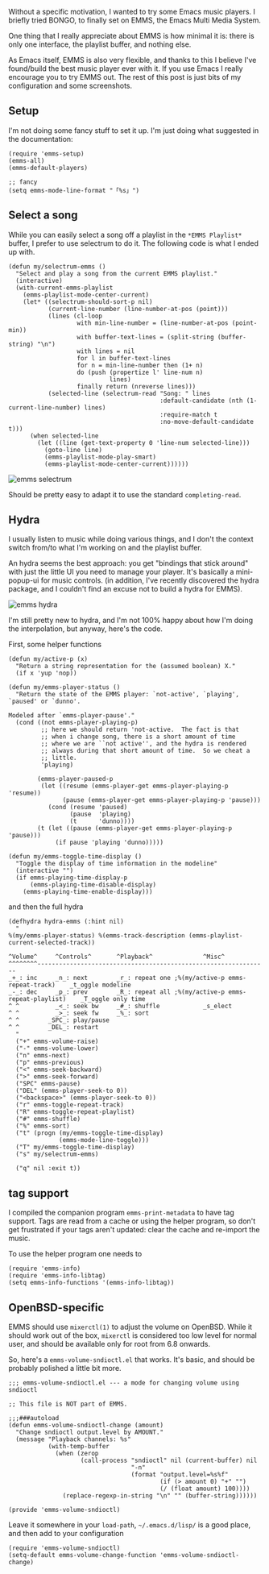 Without a specific motivation, I wanted to try some Emacs music
players.  I briefly tried BONGO, to finally set on EMMS, the Emacs
Multi Media System.

One thing that I really appreciate about EMMS is how minimal it is:
there is only one interface, the playlist buffer, and nothing else.

As Emacs itself, EMMS is also very flexible, and thanks to this I
believe I've found/build the best music player ever with it.  If you
use Emacs I really encourage you to try EMMS out.  The rest of this
post is just bits of my configuration and some screenshots.

## Setup

I'm not doing some fancy stuff to set it up.  I'm just doing what
suggested in the documentation:

```elisp
(require 'emms-setup)
(emms-all)
(emms-default-players)

;; fancy
(setq emms-mode-line-format "「%s」")
```

## Select a song

While you can easily select a song off a playlist in the `*EMMS
Playlist*` buffer, I prefer to use selectrum to do it.  The following
code is what I ended up with.

```elisp
(defun my/selectrum-emms ()
  "Select and play a song from the current EMMS playlist."
  (interactive)
  (with-current-emms-playlist
    (emms-playlist-mode-center-current)
    (let* ((selectrum-should-sort-p nil)
           (current-line-number (line-number-at-pos (point)))
           (lines (cl-loop
                   with min-line-number = (line-number-at-pos (point-min))
                   with buffer-text-lines = (split-string (buffer-string) "\n")
                   with lines = nil
                   for l in buffer-text-lines
                   for n = min-line-number then (1+ n)
                   do (push (propertize l' line-num n)
                            lines)
                   finally return (nreverse lines)))
           (selected-line (selectrum-read "Song: " lines
                                          :default-candidate (nth (1- current-line-number) lines)
                                          :require-match t
                                          :no-move-default-candidate t)))
      (when selected-line
        (let ((line (get-text-property 0 'line-num selected-line)))
          (goto-line line)
          (emms-playlist-mode-play-smart)
          (emms-playlist-mode-center-current))))))
```

![emms selectrum](/img/emms-selectrum.png)

Should be pretty easy to adapt it to use the standard
`completing-read`.

## Hydra

I usually listen to music while doing various things, and I don't the
context switch from/to what I'm working on and the playlist buffer.

An hydra seems the best approach: you get "bindings that stick around"
with just the little UI you need to manage your player.  It's
basically a mini-popup-ui for music controls.  (in addition, I've
recently discovered the hydra package, and I couldn't find an excuse
not to build a hydra for EMMS).

![emms hydra](/img/emms-hydra.png)

I'm still pretty new to hydra, and I'm not 100% happy about how I'm
doing the interpolation, but anyway, here's the code.

First, some helper functions

```elisp
(defun my/active-p (x)
  "Return a string representation for the (assumed boolean) X."
  (if x 'yup 'nop))

(defun my/emms-player-status ()
  "Return the state of the EMMS player: `not-active', `playing', `paused' or `dunno'.

Modeled after `emms-player-pause'."
  (cond ((not emms-player-playing-p)
         ;; here we should return 'not-active.  The fact is that
         ;; when i change song, there is a short amount of time
         ;; where we are ``not active'', and the hydra is rendered
         ;; always during that short amount of time.  So we cheat a
         ;; little.
         'playing)
        
        (emms-player-paused-p
         (let ((resume (emms-player-get emms-player-playing-p 'resume))
               (pause (emms-player-get emms-player-playing-p 'pause)))
           (cond (resume 'paused)
                 (pause  'playing)
                 (t      'dunno))))
        (t (let ((pause (emms-player-get emms-player-playing-p 'pause)))
             (if pause 'playing 'dunno)))))

(defun my/emms-toggle-time-display ()
  "Toggle the display of time information in the modeline"
  (interactive "")
  (if emms-playing-time-display-p
      (emms-playing-time-disable-display)
    (emms-playing-time-enable-display)))
```

and then the full hydra

```elisp
(defhydra hydra-emms (:hint nil)
  "
%(my/emms-player-status) %(emms-track-description (emms-playlist-current-selected-track))

^Volume^     ^Controls^       ^Playback^              ^Misc^
^^^^^^^^----------------------------------------------------------------
_+_: inc     _n_: next        _r_: repeat one ;%(my/active-p emms-repeat-track)    _t_oggle modeline
_-_: dec     _p_: prev        _R_: repeat all ;%(my/active-p emms-repeat-playlist)    _T_oggle only time
^ ^          _<_: seek bw     _#_: shuffle            _s_elect
^ ^          _>_: seek fw     _%_: sort
^ ^        _SPC_: play/pause
^ ^        _DEL_: restart
  "
  ("+" emms-volume-raise)
  ("-" emms-volume-lower)
  ("n" emms-next)
  ("p" emms-previous)
  ("<" emms-seek-backward)
  (">" emms-seek-forward)
  ("SPC" emms-pause)
  ("DEL" (emms-player-seek-to 0))
  ("<backspace>" (emms-player-seek-to 0))
  ("r" emms-toggle-repeat-track)
  ("R" emms-toggle-repeat-playlist)
  ("#" emms-shuffle)
  ("%" emms-sort)
  ("t" (progn (my/emms-toggle-time-display)
              (emms-mode-line-toggle)))
  ("T" my/emms-toggle-time-display)
  ("s" my/selectrum-emms)

  ("q" nil :exit t))
```

## tag support

I compiled the companion program `emms-print-metadata` to have tag
support.  Tags are read from a cache or using the helper program, so
don't get frustrated if your tags aren't updated: clear the cache and
re-import the music.

To use the helper program one needs to

```elisp
(require 'emms-info)
(require 'emms-info-libtag)
(setq emms-info-functions '(emms-info-libtag))
```

## OpenBSD-specific

EMMS should use `mixerctl(1)` to adjust the volume on OpenBSD.  While
it should work out of the box, `mixerctl` is considered too low level
for normal user, and should be available only for root from 6.8
onwards.

So, here's a `emms-volume-sndioctl.el` that works.  It's basic, and
should be probably polished a little bit more.

```elisp
;;; emms-volume-sndioctl.el --- a mode for changing volume using sndioctl

;; This file is NOT part of EMMS.

;;;###autoload
(defun emms-volume-sndioctl-change (amount)
  "Change sndioctl output.level by AMOUNT."
  (message "Playback channels: %s"
           (with-temp-buffer
             (when (zerop
                    (call-process "sndioctl" nil (current-buffer) nil
                                  "-n"
                                  (format "output.level=%s%f"
                                          (if (> amount 0) "+" "")
                                          (/ (float amount) 100))))
               (replace-regexp-in-string "\n" "" (buffer-string))))))

(provide 'emms-volume-sndioctl)
```

Leave it somewhere in your `load-path`, `~/.emacs.d/lisp/` is a good
place, and then add to your configuration

```elisp
(require 'emms-volume-sndioctl)
(setq-default emms-volume-change-function 'emms-volume-sndioctl-change)
```
